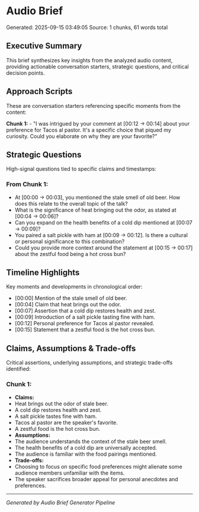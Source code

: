 # Audio Brief

Generated: 2025-09-15 03:49:05
Source: 1 chunks, 61 words total

## Executive Summary

This brief synthesizes key insights from the analyzed audio content, providing actionable conversation starters, strategic questions, and critical decision points.

## Approach Scripts

These are conversation starters referencing specific moments from the content:

**Chunk 1:** - "I was intrigued by your comment at [00:12 -> 00:14] about your preference for Tacos al pastor. It's a specific choice that piqued my curiosity. Could you elaborate on why they are your favorite?"

## Strategic Questions

High-signal questions tied to specific claims and timestamps:

### From Chunk 1:
- At [00:00 -> 00:03], you mentioned the stale smell of old beer. How does this relate to the overall topic of the talk?
- What is the significance of heat bringing out the odor, as stated at [00:04 -> 00:06]?
- Can you expand on the health benefits of a cold dip mentioned at [00:07 -> 00:09]?
- You paired a salt pickle with ham at [00:09 -> 00:12]. Is there a cultural or personal significance to this combination?
- Could you provide more context around the statement at [00:15 -> 00:17] about the zestful food being a hot cross bun?

## Timeline Highlights

Key moments and developments in chronological order:

- [00:00] Mention of the stale smell of old beer.
- [00:04] Claim that heat brings out the odor.
- [00:07] Assertion that a cold dip restores health and zest.
- [00:09] Introduction of a salt pickle tasting fine with ham.
- [00:12] Personal preference for Tacos al pastor revealed.
- [00:15] Statement that a zestful food is the hot cross bun.

## Claims, Assumptions & Trade-offs

Critical assertions, underlying assumptions, and strategic trade-offs identified:

### Chunk 1:
- **Claims:**
- Heat brings out the odor of stale beer.
- A cold dip restores health and zest.
- A salt pickle tastes fine with ham.
- Tacos al pastor are the speaker's favorite.
- A zestful food is the hot cross bun.
- **Assumptions:**
- The audience understands the context of the stale beer smell.
- The health benefits of a cold dip are universally accepted.
- The audience is familiar with the food pairings mentioned.
- **Trade-offs:**
- Choosing to focus on specific food preferences might alienate some audience members unfamiliar with the items.
- The speaker sacrifices broader appeal for personal anecdotes and preferences.

---

*Generated by Audio Brief Generator Pipeline*
